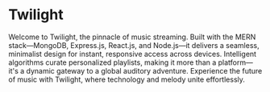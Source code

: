 # Twilight
Welcome to Twilight, the pinnacle of music streaming. Built with the MERN stack—MongoDB, Express.js, React.js, and Node.js—it delivers a seamless, minimalist design for instant, responsive access across devices. Intelligent algorithms curate personalized playlists, making it more than a platform—it's a dynamic gateway to a global auditory adventure. Experience the future of music with Twilight, where technology and melody unite effortlessly.
